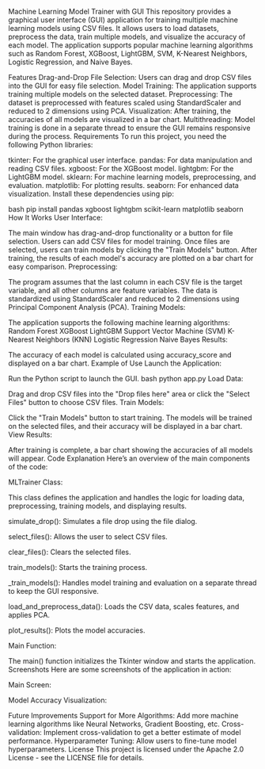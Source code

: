 Machine Learning Model Trainer with GUI
This repository provides a graphical user interface (GUI) application for training multiple machine learning models using CSV files. It allows users to load datasets, preprocess the data, train multiple models, and visualize the accuracy of each model. The application supports popular machine learning algorithms such as Random Forest, XGBoost, LightGBM, SVM, K-Nearest Neighbors, Logistic Regression, and Naive Bayes.

Features
Drag-and-Drop File Selection: Users can drag and drop CSV files into the GUI for easy file selection.
Model Training: The application supports training multiple models on the selected dataset.
Preprocessing: The dataset is preprocessed with features scaled using StandardScaler and reduced to 2 dimensions using PCA.
Visualization: After training, the accuracies of all models are visualized in a bar chart.
Multithreading: Model training is done in a separate thread to ensure the GUI remains responsive during the process.
Requirements
To run this project, you need the following Python libraries:

tkinter: For the graphical user interface.
pandas: For data manipulation and reading CSV files.
xgboost: For the XGBoost model.
lightgbm: For the LightGBM model.
sklearn: For machine learning models, preprocessing, and evaluation.
matplotlib: For plotting results.
seaborn: For enhanced data visualization.
Install these dependencies using pip:

bash
pip install pandas xgboost lightgbm scikit-learn matplotlib seaborn
How It Works
User Interface:

The main window has drag-and-drop functionality or a button for file selection. Users can add CSV files for model training.
Once files are selected, users can train models by clicking the "Train Models" button.
After training, the results of each model's accuracy are plotted on a bar chart for easy comparison.
Preprocessing:

The program assumes that the last column in each CSV file is the target variable, and all other columns are feature variables.
The data is standardized using StandardScaler and reduced to 2 dimensions using Principal Component Analysis (PCA).
Training Models:

The application supports the following machine learning algorithms:
Random Forest
XGBoost
LightGBM
Support Vector Machine (SVM)
K-Nearest Neighbors (KNN)
Logistic Regression
Naive Bayes
Results:

The accuracy of each model is calculated using accuracy_score and displayed on a bar chart.
Example of Use
Launch the Application:

Run the Python script to launch the GUI.
bash
python app.py
Load Data:

Drag and drop CSV files into the "Drop files here" area or click the "Select Files" button to choose CSV files.
Train Models:

Click the "Train Models" button to start training. The models will be trained on the selected files, and their accuracy will be displayed in a bar chart.
View Results:

After training is complete, a bar chart showing the accuracies of all models will appear.
Code Explanation
Here’s an overview of the main components of the code:

MLTrainer Class:

This class defines the application and handles the logic for loading data, preprocessing, training models, and displaying results.

simulate_drop(): Simulates a file drop using the file dialog.

select_files(): Allows the user to select CSV files.

clear_files(): Clears the selected files.

train_models(): Starts the training process.

_train_models(): Handles model training and evaluation on a separate thread to keep the GUI responsive.

load_and_preprocess_data(): Loads the CSV data, scales features, and applies PCA.

plot_results(): Plots the model accuracies.

Main Function:

The main() function initializes the Tkinter window and starts the application.
Screenshots
Here are some screenshots of the application in action:

Main Screen:

Model Accuracy Visualization:

Future Improvements
Support for More Algorithms: Add more machine learning algorithms like Neural Networks, Gradient Boosting, etc.
Cross-validation: Implement cross-validation to get a better estimate of model performance.
Hyperparameter Tuning: Allow users to fine-tune model hyperparameters.
License
This project is licensed under the Apache 2.0 License - see the LICENSE file for details.
